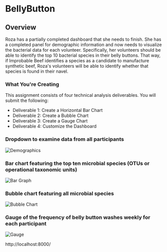# BellyButton

## Overview
Roza has a partially completed dashboard that she needs to finish. She has a completed panel for demographic information and now needs to visualize the bacterial data for each volunteer. Specifically, her volunteers should be able to identify the top 10 bacterial species in their belly buttons. That way, if Improbable Beef identifies a species as a candidate to manufacture synthetic beef, Roza's volunteers will be able to identify whether that species is found in their navel.

### What You're Creating
This assignment consists of four technical analysis deliverables. You will submit the following:
-	Deliverable 1: Create a Horizontal Bar Chart
-	Deliverable 2: Create a Bubble Chart
-	Deliverable 3: Create a Gauge Chart
-	Deliverable 4: Customize the Dashboard



### Dropdown to examine data from all participants 
![Demographics](https://user-images.githubusercontent.com/103701561/191857739-51806ae7-3c87-469f-bcac-85fc911f74d7.png)



### Bar chart featuring the top ten microbial species (OTUs or operational taxonomic units)
![Bar Graph](https://user-images.githubusercontent.com/103701561/191857713-4526717f-309f-4d97-ad35-f913a11b67b0.png)



### Bubble chart featuring all microbial species
![Bubble Chart](https://user-images.githubusercontent.com/103701561/191857720-3b895bde-e176-4327-a128-c881ae82a15c.png)



### Gauge of the frequency of belly button washes weekly for each participant 
![Gauge](https://user-images.githubusercontent.com/103701561/191857750-ae4bc223-47c5-4c4d-8ded-a8cb66975edf.png)





http://localhost:8000/


